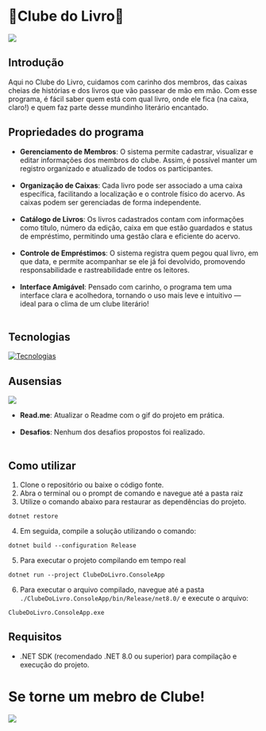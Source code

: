 ﻿# 📖Clube do Livro📖

![](https://i.pinimg.com/originals/ed/e2/8b/ede28b84d3b0a4d75233ab6c6f831f3f.gif)

## Introdução

Aqui no Clube do Livro, cuidamos com carinho dos membros, das caixas cheias de histórias e dos livros que vão passear de mão em mão. Com esse programa, é fácil saber quem está com qual livro, onde ele fica (na caixa, claro!) e quem faz parte desse mundinho literário encantado.

## Propriedades do programa

- **Gerenciamento de Membros**: O sistema permite cadastrar, visualizar e editar informações dos membros do clube. Assim, é possível manter um registro organizado e atualizado de todos os participantes.
<br><br>
- **Organização de Caixas**: Cada livro pode ser associado a uma caixa específica, facilitando a localização e o controle físico do acervo. As caixas podem ser gerenciadas de forma independente.
<br><br>
- **Catálogo de Livros**: Os livros cadastrados contam com informações como título, número da edição, caixa em que estão guardados e status de empréstimo, permitindo uma gestão clara e eficiente do acervo.
<br><br>
- **Controle de Empréstimos**: O sistema registra quem pegou qual livro, em que data, e permite acompanhar se ele já foi devolvido, promovendo responsabilidade e rastreabilidade entre os leitores.
<br><br>
- **Interface Amigável**: Pensado com carinho, o programa tem uma interface clara e acolhedora, tornando o uso mais leve e intuitivo — ideal para o clima de um clube literário!
<br><br>
<!-- Conferir a situação do trabalho incompleto para o GIF -->

## Tecnologias

[![Tecnologias](https://skillicons.dev/icons?i=git,github,visualstudio,cs,dotnet)](https://skillicons.dev)

## Ausensias

![](https://pa1.aminoapps.com/7151/c629adde8fef30396d6290b2c02124082a4cc2b8r1-678-382_hq.gif) 

- **Read.me**: Atualizar o Readme com o gif do projeto em prática.
<br><br>
- **Desafios**: Nenhum dos desafios propostos foi realizado.
<br><br>

## Como utilizar

1. Clone o repositório ou baixe o código fonte.
2. Abra o terminal ou o prompt de comando e navegue até a pasta raiz
3. Utilize o comando abaixo para restaurar as dependências do projeto.

```
dotnet restore
```

4. Em seguida, compile a solução utilizando o comando:
   
```
dotnet build --configuration Release
```

5. Para executar o projeto compilando em tempo real
   
```
dotnet run --project ClubeDoLivro.ConsoleApp
```

6. Para executar o arquivo compilado, navegue até a pasta `./ClubeDoLivro.ConsoleApp/bin/Release/net8.0/` e execute o arquivo:
   
```
ClubeDoLivro.ConsoleApp.exe
```

## Requisitos

- .NET SDK (recomendado .NET 8.0 ou superior) para compilação e execução do projeto.

# Se torne um mebro de Clube!
![](https://i.pinimg.com/originals/14/a0/b1/14a0b1d5fb8884892a33e786bda0d527.gif) 

